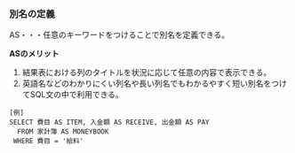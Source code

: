 ### 別名の定義
AS・・・任意のキーワードをつけることで別名を定義できる。

**ASのメリット**
1. 結果表における列のタイトルを状況に応じて任意の内容で表示できる。
2. 英語名などのわかりにくい列名や長い列名でもわかるやすく短い別名をつけてSQL文の中で利用できる。
```
[例]
SELECT 費目 AS ITEM, 入金額 AS RECEIVE, 出金額 AS PAY
  FROM 家計簿 AS MONEYBOOK
 WHERE 費目 = '給料'
